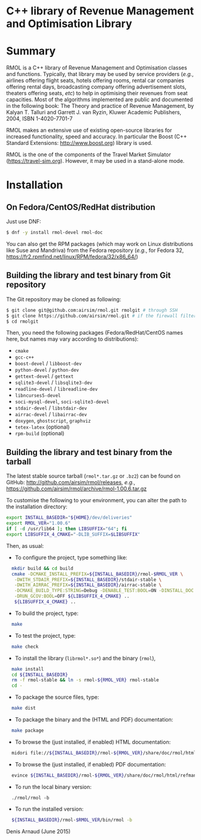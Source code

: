 C++ library of Revenue Management and Optimisation Library
==========================================================

# Summary
RMOL is a C++ library of Revenue Management and Optimisation classes 
and functions. Typically, that library may be used by service providers
(_e.g._, airlines offering flight seats, hotels offering rooms, rental car
companies offering rental days, broadcasting company offering advertisement 
slots, theaters offering seats, _etc_) to help in optimising their revenues 
from seat capacities.
Most of the algorithms implemented are public and documented in the 
following book:
The Theory and practice of Revenue Management, by Kalyan T. Talluri and
Garrett J. van Ryzin, Kluwer Academic Publishers, 2004, ISBN 1-4020-7701-7

RMOL makes an extensive use of existing open-source libraries for
increased functionality, speed and accuracy. In particular the
Boost (C++ Standard Extensions: http://www.boost.org) library is used.

RMOL is the one of the components of the Travel Market Simulator
(https://travel-sim.org). However, it may be used in a
stand-alone mode.

# Installation

## On Fedora/CentOS/RedHat distribution
Just use DNF:
```bash
$ dnf -y install rmol-devel rmol-doc
```

You can also get the RPM packages (which may work on Linux
distributions like Suse and Mandriva) from the Fedora repository
(_e.g._, for Fedora 32, 
https://fr2.rpmfind.net/linux/RPM/fedora/32/x86_64/)


## Building the library and test binary from Git repository
The Git repository may be cloned as following:
```bash
$ git clone git@github.com:airsim/rmol.git rmolgit # through SSH
$ git clone https://github.com/airsim/rmol.git # if the firewall filters SSH
$ cd rmolgit
```

Then, you need the following packages (Fedora/RedHat/CentOS names here, 
but names may vary according to distributions):
* `cmake`
* `gcc-c++`
* `boost-devel` / `libboost-dev`
* `python-devel` / `python-dev`
* `gettext-devel` / `gettext`
* `sqlite3-devel` / `libsqlite3-dev`
* `readline-devel` / `libreadline-dev`
* `libncurses5-devel`
* `soci-mysql-devel`, `soci-sqlite3-devel`
* `stdair-devel` / `libstdair-dev`
* `airrac-devel` / `libairrac-dev`
* `doxygen`, `ghostscript`, `graphviz`
* `tetex-latex` (optional)
* `rpm-build` (optional)


## Building the library and test binary from the tarball
The latest stable source tarball (`rmol*.tar.gz` or `.bz2`) can be
found on GitHub: http://github.com/airsim/rmol/releases, _e.g._,
https://github.com/airsim/rmol/archive/rmol-1.00.6.tar.gz

To customise the following to your environment, you can alter the path
to the installation directory:
```bash
export INSTALL_BASEDIR="${HOME}/dev/deliveries"
export RMOL_VER="1.00.6"
if [ -d /usr/lib64 ]; then LIBSUFFIX="64"; fi
export LIBSUFFIX_4_CMAKE="-DLIB_SUFFIX=$LIBSUFFIX"
```

Then, as usual:
* To configure the project, type something like:
```bash
  mkdir build && cd build
  cmake -DCMAKE_INSTALL_PREFIX=${INSTALL_BASEDIR}/rmol-$RMOL_VER \
   -DWITH_STDAIR_PREFIX=${INSTALL_BASEDIR}/stdair-stable \
   -DWITH_AIRRAC_PREFIX=${INSTALL_BASEDIR}/airrac-stable \
   -DCMAKE_BUILD_TYPE:STRING=Debug -DENABLE_TEST:BOOL=ON -DINSTALL_DOC:BOOL=ON \
   -DRUN_GCOV:BOOL=OFF ${LIBSUFFIX_4_CMAKE} ..
   ${LIBSUFFIX_4_CMAKE} ..
```
* To build the project, type:
```bash
  make
```
* To test the project, type:
```bash
  make check
```
* To install the library (`librmol*.so*`) and the binary (`rmol`),
```bash
  make install
  cd ${INSTALL_BASEDIR}
  rm -f rmol-stable && ln -s rmol-${RMOL_VER} rmol-stable
  cd -
```
* To package the source files, type:
```bash
  make dist
```
* To package the binary and the (HTML and PDF) documentation:
```bash
  make package
```
* To browse the (just installed, if enabled) HTML documentation:
```bash
  midori file://${INSTALL_BASEDIR}/rmol-${RMOL_VER}/share/doc/rmol/html/index.html
```
* To browse the (just installed, if enabled) PDF documentation:
```bash
  evince ${INSTALL_BASEDIR}/rmol-${RMOL_VER}/share/doc/rmol/html/refman.pdf
```
* To run the local binary version:
```
  ./rmol/rmol -b
```
* To run the installed version:
```bash
  ${INSTALL_BASEDIR}/rmol-$RMOL_VER/bin/rmol -b
```

Denis Arnaud (June 2015)

